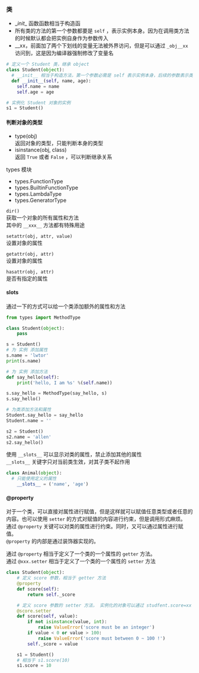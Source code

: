 ### 类
- \__init__ 函数函数相当于构造函  
- 所有类的方法的第一个参数都要是 `self` ，表示实例本身。因为在调用类方法的时候默认都会把实例自身作为参数传入
- \__xx，前面加了两个下划线的变量无法被外界访问，但是可以通过 `_obj__xx` 访问到，这是因为编译器强制修改了变量名    

```python
# 定义一个 Student 类，继承 object
class Student(object):
  # __init__ 相当于构造方法，第一个参数必需是 self 表示实例本身，后续的参数表示类的成员变量
  def __init__(self, name, age):
    self.name = name
    self.age = age

# 实例化 Student 对象的实例
s1 = Student()
```

#### 判断对象的类型
- type(obj)  
  返回对象的类型，只能判断本身的类型
- isinstance(obj, class)  
  返回 `True` 或者 `False` ，可以判断继承关系

types 模块
- types.FunctionType
- types.BuiltinFunctionType
- types.LambdaType
- types.GeneratorType

`dir()`  
获取一个对象的所有属性和方法  
其中的 `__xxx__` 方法都有特殊用途

`setattr(obj, attr, value)`  
设置对象的属性

`getattr(obj, attr)`  
设置对象的属性  

`hasattr(obj, attr)`  
是否有指定的属性  

#### __slots__
通过一下的方式可以给一个类添加额外的属性和方法  
```python
from types import MethodType

class Student(object):
    pass

s = Student()
# 为 实例 添加属性
s.name = 'lwtor'
print(s.name)

# 为 实例 添加方法
def say_hello(self):
    print('hello, I am %s' %(self.name))

s.say_hello = MethodType(say_hello, s)
s.say_hello()

# 为类添加方法和属性
Student.say_hello = say_hello
Student.name = ''

s2 = Student()
s2.name = 'allen'
s2.say_hello()
```

使用 `__slots__` 可以显示对类的属性，禁止添加其他的属性  
 `__slots__` 关键字只对当前类生效，对其子类不起作用
```python
class Animal(object):
  # 只能使用定义的属性
    __slots__ = ('name', 'age')
```

#### @property
对于一个类，可以直接对属性进行赋值，但是这样就可以赋值任意类型或者任意的内容。也可以使用 `setter` 的方式对赋值的内容进行约束，但是调用形式麻烦。  
通过 `@property` 关键可以对类的属性进行约束。同时，又可以通过属性进行赋值。  
 `@property` 的内部是通过装饰器实现的。  

通过 `@property` 相当于定义了一个类的一个属性的 `getter` 方法。  
通过 `@xxx.setter` 相当于定义了一个类的一个属性的 `setter` 方法  

```python
class Student(object):
    # 定义 score 参数，相当于 getter 方法
    @property
    def score(self):
        return self._score

    # 定义 score 参数的 setter 方法， 实例化的对象可以通过 studfent.score=xx 进行调用
    @score.setter
    def score(self, value):
        if not isinstance(value, int):
            raise ValueError('score must be an integer')
        if value < 0 or value > 100:
            raise ValueError('score must between 0 ~ 100 !')
        self._score = value

    s1 = Student()
    # 相当于 s1.score(10)
    s1.score = 10
```
